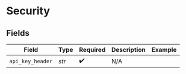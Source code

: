 # Security


## Fields

| Field              | Type               | Required           | Description        | Example            |
| ------------------ | ------------------ | ------------------ | ------------------ | ------------------ |
| `api_key_header`   | *str*              | :heavy_check_mark: | N/A                |                    |
